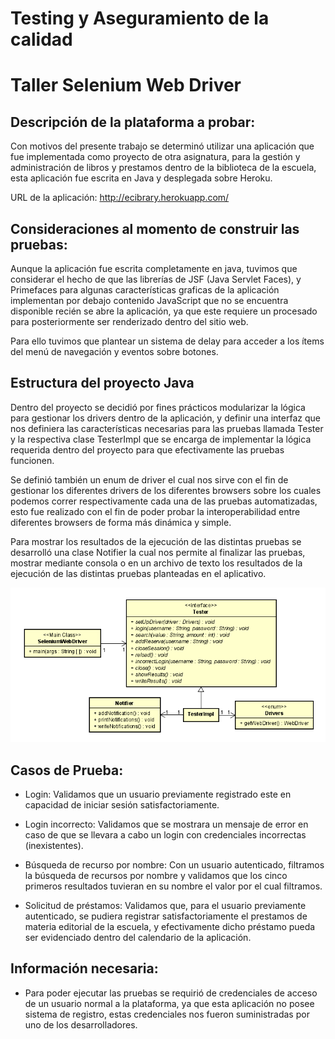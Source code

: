 

# Testing y Aseguramiento de la calidad 

# Taller Selenium Web Driver 

## Descripción de la plataforma a probar: 

Con motivos del presente trabajo se determinó utilizar una aplicación que fue implementada como proyecto de otra asignatura, para la gestión y administración de libros y prestamos dentro de la biblioteca de la escuela, esta aplicación fue escrita en Java y desplegada sobre Heroku. 

URL de la aplicación: http://ecibrary.herokuapp.com/ 

## Consideraciones al momento de construir las pruebas: 

Aunque la aplicación fue escrita completamente en java, tuvimos que considerar el hecho de que las librerías de JSF (Java Servlet Faces), y Primefaces para algunas características graficas de la aplicación implementan por debajo contenido JavaScript que no se encuentra disponible recién se abre la aplicación, ya que este requiere un procesado para posteriormente ser renderizado dentro del sitio web. 

Para ello tuvimos que plantear un sistema de delay para acceder a los ítems del menú de navegación y eventos sobre botones. 

## Estructura del proyecto Java 

Dentro del proyecto se decidió por fines prácticos modularizar la lógica para gestionar los drivers dentro de la aplicación, y definir una interfaz que nos definiera las características necesarias para las pruebas llamada Tester y la respectiva clase TesterImpl que se encarga de implementar la lógica requerida dentro del proyecto para que efectivamente las pruebas funcionen. 

Se definió también un enum de driver el cual nos sirve con el fin de gestionar los diferentes drivers de los diferentes browsers sobre los cuales podemos correr respectivamente cada una de las pruebas automatizadas, esto fue realizado con el fin de poder probar la interoperabilidad entre diferentes browsers de forma más dinámica y simple. 

Para mostrar los resultados de la ejecución de las distintas pruebas se desarrolló una clase Notifier la cual nos permite al finalizar las pruebas, mostrar mediante consola o en un archivo de texto los resultados de la ejecución de las distintas pruebas planteadas en el aplicativo. 

![](https://github.com/Silenrate/TACS-SeleniumTest/blob/master/diagram/class.PNG)

## Casos de Prueba: 

 * Login: Validamos que un usuario previamente registrado este en capacidad de iniciar sesión satisfactoriamente. 

 * Login incorrecto: Validamos que se mostrara un mensaje de error en caso de que se llevara a cabo un login con credenciales incorrectas (inexistentes). 

 * Búsqueda de recurso por nombre: Con un usuario autenticado, filtramos la búsqueda de recursos por nombre y validamos que los cinco primeros resultados tuvieran en su nombre el valor por el cual filtramos. 

 * Solicitud de préstamos: Validamos que, para el usuario previamente autenticado, se pudiera registrar satisfactoriamente el prestamos de materia editorial de la escuela, y efectivamente dicho préstamo pueda ser evidenciado dentro del calendario de la aplicación. 

## Información necesaria: 

 * Para poder ejecutar las pruebas se requirió de credenciales de acceso de un usuario normal a la plataforma, ya que esta aplicación no posee sistema de registro, estas credenciales nos fueron suministradas por uno de los desarrolladores. 
